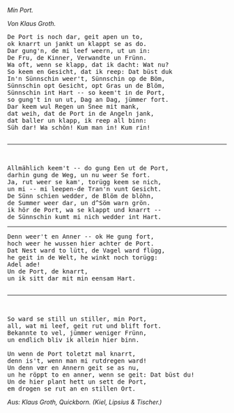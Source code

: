 <h><em>Min Port.</em></h>

<h><em>Von Klaus Groth.</em></h>

<pre>De Port is noch dar, geit apen un to,
ok knarrt un jankt un klappt se as do.
Dar gung'n, de mi leef weern, ut un in:
De Fru, de Kinner, Verwandte un Frünn.
Wa oft, wenn se klapp, dat ik dacht: Wat nu?
So keem en Gesicht, dat ik reep: Dat büst duk
In'n Sünnschin weer't, Sünnschin op de Böm,
Sünnschin opt Gesicht, opt Gras un de Blöm,
Sünnschin int Hart -- so keem't in de Port,
so gung't in un ut, Dag an Dag, jümmer fort.
Dar keem wul Regen un Snee mit mank,
dat weih, dat de Port in de Angeln jank,
dat baller un klapp, ik reep all binn:
Süh dar! Wa schön! Kum man in! Kum rin!

<hr/>

Allmählich keem't -- do gung Een ut de Port,
darhin gung de Weg, un nu weer Se fort.
Ja, rut weer se kam', torügg keem se nich,
un mi -- mi leepen-de Tran'n vunt Gesicht.
De Sünn schien wedder, de Blöm de blöhn,
de Summer weer dar, un d^Söm warn grön.
ik hör de Port, wa se klappt und knarrt --
de Sünnschin kumt mi nich wedder int Hart.</pre>

<hr/>
 
<pre>Denn weer't en Anner -- ok He gung fort,
hoch weer he wussen hier achter de Port.
Dat Nest ward to lütt, de Vagel ward flügg,
he geit in de Welt, he winkt noch torügg:
Adel ade!
Un de Port, de knarrt,
un ik sitt dar mit min eensam Hart.

<hr/>

So ward se still un stiller, min Port,
all, wat mi leef, geit rut und blift fort.
Bekannte to vel, jümmer weniger Frünn,
un endlich bliv ik allein hier binn.

Un wenn de Port toletzt mal knarrt,
denn is't, wenn man mi rutdregen ward!
Un denn vœr en Annern geit se as nu,
un he röppt to en anner, wenn se geit: Dat büst du!
Un de hier plant hett un sett de Port,
em drogen se rut an en stillen Ort.</pre>

<em>Aus: Klaus Groth, Quickborn. (Kiel, Lipsius &amp; Tischer.)</em>

